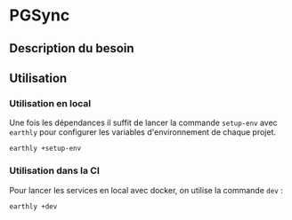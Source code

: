 # PGSync

## Description du besoin



## Utilisation

### Utilisation en local

Une fois les dépendances il suffit de lancer la commande `setup-env` avec `earthly` pour configurer les variables d'environnement de chaque projet.

```shell
earthly +setup-env
```

### Utilisation dans la CI

Pour lancer les services en local avec docker, on utilise la commande `dev` :

```shell
earthly +dev
```


